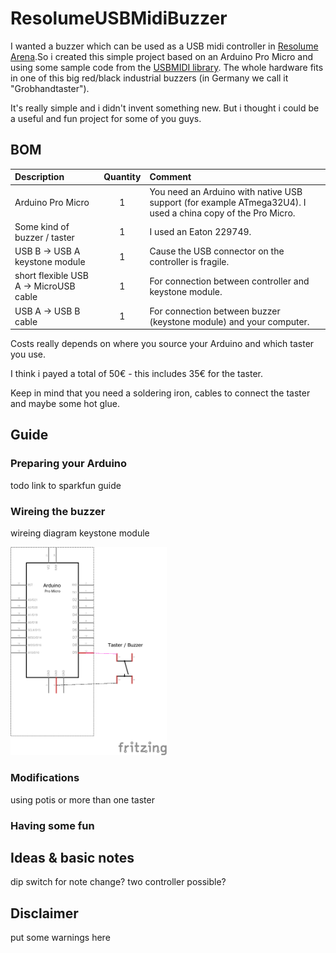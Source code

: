 # ResolumeUSBMidiBuzzer

I wanted a buzzer which can be used as a USB midi controller in [Resolume Arena](https://www.resolume.com).So i created this simple project based on an Arduino Pro Micro and using some sample code from the [USBMIDI library](https://github.com/BlokasLabs/USBMIDI). The whole hardware fits in one of this big red/black industrial buzzers (in Germany we call it "Grobhandtaster").

It's really simple and i didn't invent something new. But i thought i could be a useful and fun project for some of you guys.


## BOM
| Description       | Quantity  |   Comment         
| :------------- |:-------------:|:-------------|
| Arduino Pro Micro    | 1 |	You need an Arduino with native USB support (for example ATmega32U4). I used a china copy of the Pro Micro.  
| Some kind of buzzer / taster     | 1 | I used an Eaton 229749.
| USB B -> USB A keystone module | 1  |   Cause the USB connector on the controller is fragile.
| short flexible USB A -> MicroUSB cable| 1     |  For connection between controller and keystone module.
| USB A -> USB B cable| 1     |  For connection between buzzer (keystone module) and your computer.

Costs really depends on where you source your Arduino and which taster you use. 

I think i payed a total of 50€ - this includes 35€ for the taster.

Keep in mind that you need a soldering iron, cables to connect the taster and maybe some hot glue.

## Guide 
### Preparing your Arduino
todo 
link to sparkfun guide

### Wireing the buzzer
wireing diagram keystone module 

<img src="https://github.com/marvyyyn/ResolumeUSBMidiBuzzer/raw/master/wireing.png" width="250">

### Modifications
using potis or more than one taster

### Having some fun

## Ideas & basic notes
dip switch for note change?
two controller possible?

## Disclaimer
put some warnings here
